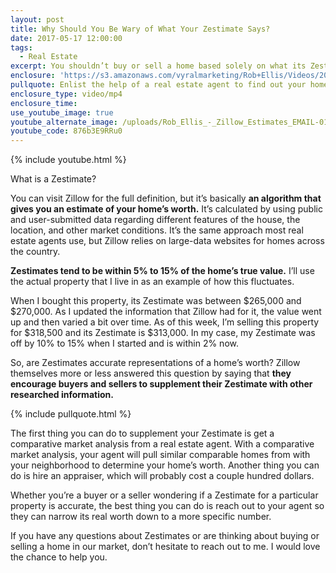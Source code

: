 ```yaml
---
layout: post
title: Why Should You Be Wary of What Your Zestimate Says?
date: 2017-05-17 12:00:00
tags:
  - Real Estate
excerpt: You shouldn’t buy or sell a home based solely on what its Zestimate says it’s worth. Here’s why.
enclosure: 'https://s3.amazonaws.com/vyralmarketing/Rob+Ellis/Videos/2017/Why+Should+You+Be+Wary+of+What+Your+Zestimate+Says%253F+-+Central+Ohio+Real+Estate+Agent.mp4'
pullquote: Enlist the help of a real estate agent to find out your home’s true worth.
enclosure_type: video/mp4
enclosure_time:
use_youtube_image: true
youtube_alternate_image: /uploads/Rob_Ellis_-_Zillow_Estimates_EMAIL-01.jpg
youtube_code: 876b3E9RRu0
---
```



{% include youtube.html %}

What is a Zestimate?

You can visit Zillow for the full definition, but it’s basically **an algorithm that gives you an estimate of your home’s worth.** It’s calculated by using public and user-submitted data regarding different features of the house, the location, and other market conditions. It’s the same approach most real estate agents use, but Zillow relies on large-data websites for homes across the country.

**Zestimates tend to be within 5% to 15% of the home’s true value.** I’ll use the actual property that I live in as an example of how this fluctuates.

When I bought this property, its Zestimate was between $265,000 and $270,000. As I updated the information that Zillow had for it, the value went up and then varied a bit over time. As of this week, I’m selling this property for $318,500 and its Zestimate is $313,000. In my case, my Zestimate was off by 10% to 15% when I started and is within 2% now.

So, are Zestimates accurate representations of a home’s worth? Zillow themselves more or less answered this question by saying that **they encourage buyers and sellers to supplement their Zestimate with other researched information.**

{% include pullquote.html %}

The first thing you can do to supplement your Zestimate is get a comparative market analysis from a real estate agent. With a comparative market analysis, your agent will pull similar comparable homes from with your neighborhood to determine your home’s worth. Another thing you can do is hire an appraiser, which will probably cost a couple hundred dollars.

Whether you’re a buyer or a seller wondering if a Zestimate for a particular property is accurate, the best thing you can do is reach out to your agent so they can narrow its real worth down to a more specific number.

If you have any questions about Zestimates or are thinking about buying or selling a home in our market, don’t hesitate to reach out to me. I would love the chance to help you.